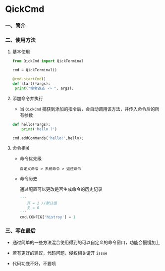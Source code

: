 # QickCmd

### 一、简介



### 二、使用方法

1. 基本使用

   ```python
   from QickCmd import QickTerminal
   
   cmd = QickTerminal()
   
   @cmd.startCmd()
   def start(*args):
   	print("命令返还 -> ", args);
   ```

2. 添加命令并执行

   + 当 `QickCmd` 捕获到添加的指令后，会自动调用该方法，并传入命令后的所有参数

   ```python
   def hello(*args):
       print('hello ?')
   
   cmd.addCommands('hello!',hello);
   ```

3. 命令相关

   + 命令优先级

     ` 自定义命令 > 系统命令 > 返还命令 `

   + 命令历史

     通过配置可以更改是否生成命令的历史记录

     ```python
     '''
     	开 = 1 //默认值
     	关 = 0
     '''
     cmd.CONFIG['histroy'] = 1
     ```



### 三、写在最后

+ 通过简单的一些方法混合使用得到的可以自定义的命令窗口，功能会慢慢加上

+ 若有更好的建议，代码问题，侵权相关请开 `issue`
+ 代码功底不好，不要喷